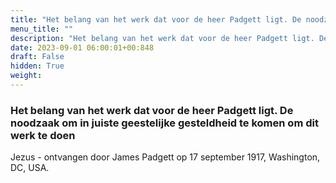 ```yaml
---
title: "Het belang van het werk dat voor de heer Padgett ligt. De noodzaak om in juiste geestelijke gesteldheid te komen om dit werk te doen"
menu_title: ""
description: "Het belang van het werk dat voor de heer Padgett ligt. De noodzaak om in juiste geestelijke gesteldheid te komen om dit werk te doen"
date: 2023-09-01 06:00:01+00:848
draft: False
hidden: True
weight:
---
```

### Het belang van het werk dat voor de heer Padgett ligt. De noodzaak om in juiste geestelijke gesteldheid te komen om dit werk te doen

Jezus - ontvangen door James Padgett op 17 september 1917, Washington, DC, USA.
